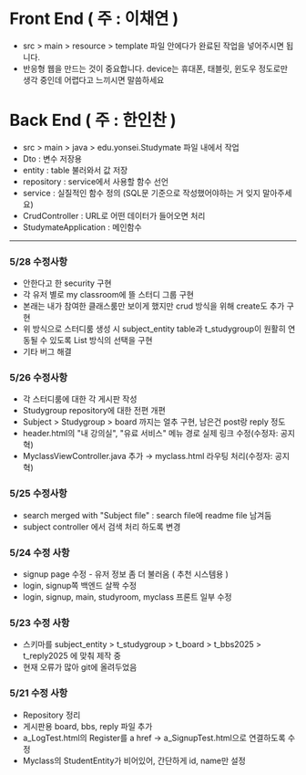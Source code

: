 # Front End ( 주 : 이채연 )
- src > main > resource > template 파일 안에다가 완료된 작업을 넣어주시면 됩니다.
- 반응형 웹을 만드는 것이 중요합니다. device는 휴대폰, 태블릿, 윈도우 정도로만 생각 중인데 어렵다고 느끼시면 말씀하세요

# Back End ( 주 : 한인찬 )
- src > main > java > edu.yonsei.Studymate 파일 내에서 작업
- Dto : 변수 저장용
- entity : table 불러와서 값 저장
- repository : service에서 사용할 함수 선언
- service : 실질적인 함수 정의 (SQL문 기준으로 작성했어야하는 거 잊지 말아주세요)
- CrudController : URL로 어떤 데이터가 들어오면 처리
- StudymateApplication : 메인함수
---

### 5/28 수정사항
- 안한다고 한 security 구현
- 각 유저 별로 my classroom에 뜰 스터디 그룹 구현
- 본래는 내가 참여한 클래스룸만 보이게 했지만 crud 방식을 위해 create도 추가 구현
- 위 방식으로 스터디룸 생성 시 subject_entity table과 t_studygroup이 원활히 연동될 수 있도록 List 방식의 선택을 구현 
- 기타 버그 해결

### 5/26 수정사항
- 각 스터디룸에 대한 각 게시판 작성
- Studygroup repository에 대한 전편 개편
- Subject > Studygroup > board 까지는 얼추 구현, 남은건 post랑 reply 정도
- header.html의 "내 강의실", "유료 서비스" 메뉴 경로 실제 링크 수정(수정자: 공지혁)
- MyclassViewController.java 추가 → myclass.html 라우팅 처리(수정자: 공지혁)

### 5/25 수정사항
- search merged with "Subject file" : search file에 readme file 남겨둠
- subject controller 에서 검색 처리 하도록 변경


### 5/24 수정 사항
- signup page 수정 - 유저 정보 좀 더 불러옴 ( 추천 시스템용 )
- login, signup쪽 백엔드 살짝 수정
- login, signup, main, studyroom, myclass 프론트 일부 수정

### 5/23 수정 사항
- 스키마를 subject_entity > t_studygroup > t_board > t_bbs2025 > t_reply2025 에 맞춰 제작 중
- 현재 오류가 많아 git에 올려두었음

### 5/21 수정 사항
- Repository 정리
- 게시판용 board, bbs, reply 파일 추가
- a_LogTest.html의 Register를 a href -> a_SignupTest.html으로 연결하도록 수정
- Myclass의 StudentEntity가 비어있어, 간단하게 id, name만 설정





